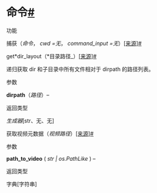# 命令[#](#module-manim.utils.commands "此标题的固定链接")

功能

捕获（_命令_， _cwd =无_， _command_input =无_）[\[来源\]](../_modules/manim/utils/commands.html#capture)[#](#manim.utils.commands.capture "此定义的固定链接")

get*dir_layout（*目录路径\_）[\[来源\]](../_modules/manim/utils/commands.html#get_dir_layout)[#](#manim.utils.commands.get_dir_layout "此定义的固定链接")

递归获取 dir 和子目录中所有文件相对于 dirpath 的路径列表。

参数

**dirpath**（_路径_）–

返回类型

_生成器_\[str、无、无\]

获取视频元数据（_视频路径_）[\[来源\]](../_modules/manim/utils/commands.html#get_video_metadata)[#](#manim.utils.commands.get_video_metadata "此定义的固定链接")

参数

**path_to_video** ( _str_ _|_ _os.PathLike_ ) –

返回类型

字典\[字符串\]
